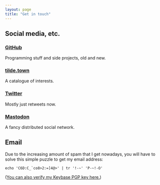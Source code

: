 ```yaml
---
layout: page
title: "Get in touch"
---
```


## Social media, etc.

### [GitHub](https://github.com/resir014)
Programming stuff and side projects, old and new.

### [tilde.town](https://tilde.town/~resir014/)
A catalogue of interests.

### [Twitter](https://twitter.com/resir014)
Mostly just retweets now.

### [Mastodon](/mastodon)
A fancy distributed social network.

## Email

Due to the increasing amount of spam that I get nowadays, you will have to solve this simple puzzle to get my email address:

```
echo 'C6D:C_`co8>2:=]4@>' | tr '!-~' 'P-~!-O'
```

([You can also verify my Keybase PGP key here.](https://keybase.io/resir014))
